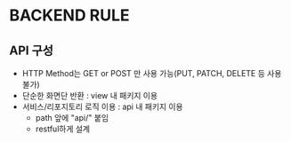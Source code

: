 # BACKEND RULE

## API 구성
- HTTP Method는 GET or POST 만 사용 가능(PUT, PATCH, DELETE 등 사용 불가)
- 단순한 화면단 반환 : view 내 패키지 이용
- 서비스/리포지토리 로직 이용 : api 내 패키지 이용
  - path 앞에 "api/" 붙임
  - restful하게 설계